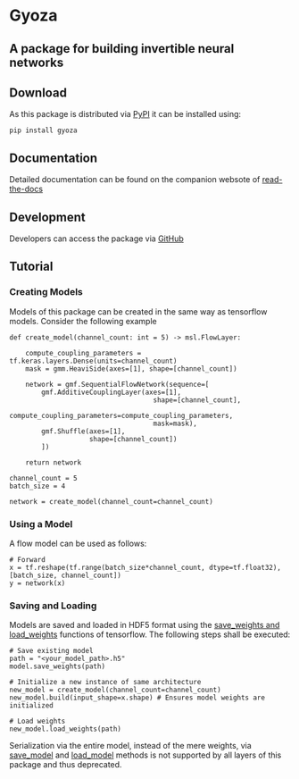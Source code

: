 # Gyoza 
## A package for building invertible neural networks

## Download
As this package is distributed via [PyPI](https://pypi.org/project/gyoza/) it can be installed using:
```
pip install gyoza
```

## Documentation
Detailed documentation can be found on the companion websote of [read-the-docs](https://gyoza.readthedocs.io/en/latest/modules.html)

## Development
Developers can access the package via [GitHub](https://github.com/TimHenry1995/gyoza)

## Tutorial

### Creating Models
Models of this package can be created in the same way as tensorflow models. Consider the following example
```
def create_model(channel_count: int = 5) -> msl.FlowLayer:

    compute_coupling_parameters = tf.keras.layers.Dense(units=channel_count)
    mask = gmm.HeaviSide(axes=[1], shape=[channel_count])
    
    network = gmf.SequentialFlowNetwork(sequence=[
        gmf.AdditiveCouplingLayer(axes=[1], 
                                    shape=[channel_count], 
                                    compute_coupling_parameters=compute_coupling_parameters, 
                                    mask=mask), 
        gmf.Shuffle(axes=[1], 
                    shape=[channel_count])
        ])

    return network

channel_count = 5
batch_size = 4

network = create_model(channel_count=channel_count)
```

### Using a Model 
A flow model can be used as follows:
```
# Forward
x = tf.reshape(tf.range(batch_size*channel_count, dtype=tf.float32), [batch_size, channel_count])
y = network(x)
```

### Saving and Loading
Models are saved and loaded in HDF5 format using the [save_weights and load_weights](https://keras.io/api/saving/weights_saving_and_loading/#saveweights-method) functions of tensorflow. The following steps shall be executed:

```
# Save existing model
path = "<your_model_path>.h5"
model.save_weights(path)

# Initialize a new instance of same architecture
new_model = create_model(channel_count=channel_count)
new_model.build(input_shape=x.shape) # Ensures model weights are initialized

# Load weights
new_model.load_weights(path)
```

Serialization via the entire model, instead of the mere weights, via [save_model](https://www.tensorflow.org/api_docs/python/tf/keras/saving/save_model) and [load_model](https://www.tensorflow.org/api_docs/python/tf/keras/saving/load_model) methods is not supported by all layers of this package and thus deprecated.

